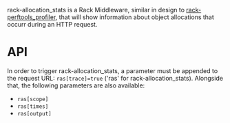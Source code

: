 rack-allocation_stats is a Rack Middleware, similar in design to
[rack-perftools_profiler](https://github.com/bhb/rack-perftools_profiler), that
will show information about object allocations that occurr during an HTTP
request.

API
===

In order to trigger rack-allocation_stats, a parameter must be appended to the
request URL: `ras[trace]=true` ('ras' for rack-allocation_stats). Alongside
that, the following parameters are also available:

* `ras[scope]`
* `ras[times]`
* `ras[output]`
